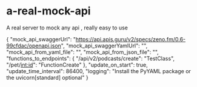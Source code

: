 # a-real-mock-api
A real server to mock any api , really easy to use

{
  "mock_api_swaggerUrl": "https://api.apis.guru/v2/specs/zeno.fm/0.6-99cfdac/openapi.json",
  "mock_api_swaggerYamlUrl": "",
  "mock_api_from_yaml_file": "",
  "mock_api_from_json_file": "",
  "functions_to_endpoints": {
    "/api/v2/podcasts/create": "TestClass",
    "/pet/<int:id>": "FunctionCreate"
  },
  "update_on_start": true,
  "update_time_interval": 86400,
  "logging": "Install the PyYAML package or the uvicorn[standard] optional"
}